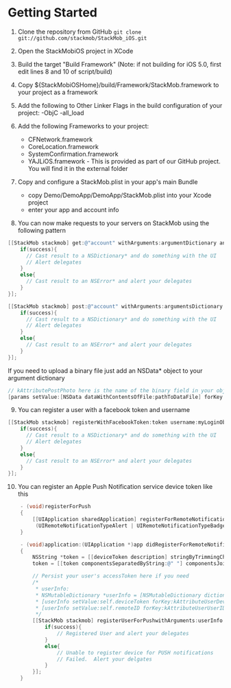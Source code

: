 # Getting Started
1. Clone the repository from GitHub
`git clone git://github.com/stackmob/StackMob_iOS.git`
2. Open the StackMobiOS project in XCode
3.  Build the target "Build Framework" (Note: if not building for iOS 5.0, first edit lines 8 and 10 of script/build)
4.  Copy $\{StackMobiOSHome\}/build/Framework/StackMob.framework to your project as a framework
5. Add the following to Other Linker Flags in the build configuration of your project: -ObjC -all_load
6.  Add the following Frameworks to your project:

    - CFNetwork.framework
    - CoreLocation.framework
    - SystemConfirmation.framework
    - YAJLiOS.framework - This is provided as part of our GitHub project. You will find it in the external folder

7. Copy and configure a StackMob.plist in your app's main Bundle

    - copy Demo/DemoApp/DemoApp/StackMob.plist into your Xcode project
    - enter your app and account info

8. You can now make requests to your servers on StackMob using the following pattern

```objective-c
[[StackMob stackmob] get:@"account" withArguments:argumentDictionary andCallback:^(BOOL success, id result){
    if(success){
      // Cast result to a NSDictionary* and do something with the UI
      // Alert delegates
    }
    else{
      // Cast result to an NSError* and alert your delegates
    }
}];
```
```objective-c
[[StackMob stackmob] post:@"account" withArguments:argumentsDictionary andCallback:^(BOOL success, id result){
    if(success){
      // Cast result to a NSDictionary* and do something with the UI
      // Alert delegates
    }
    else{
      // Cast result to an NSError* and alert your delegates
    }
}];
```
If you need to upload a binary file just add an NSData* object to your argument dictionary

```objective-c
// kAttributePostPhoto here is the name of the binary field in your object model
[params setValue:[NSData dataWithContentsOfFile:pathToDataFile] forKey:kAttributePostPhoto];
```
9. You can register a user with a facebook token and username

```objective-c
[[StackMob stackmob] registerWithFacebookToken:token username:myLoginObject.userName andCallback:^(BOOL success, id result){
    if(success){
      // Cast result to a NSDictionary* and do something with the UI
      // Alert delegates
    }
    else{
      // Cast result to an NSError* and alert your delegates
    }
}];
```
10. You can register an Apple Push Notification service device token like this

```objective-c
    - (void)registerForPush
    {
        [[UIApplication sharedApplication] registerForRemoteNotificationTypes: 
         (UIRemoteNotificationTypeAlert | UIRemoteNotificationTypeBadge | UIRemoteNotificationTypeSound)];
    }

    - (void)application:(UIApplication *)app didRegisterForRemoteNotificationsWithDeviceToken:(NSData *)deviceToken 
    {
        NSString *token = [[deviceToken description] stringByTrimmingCharactersInSet:[NSCharacterSet characterSetWithCharactersInString:@"<>"]];
        token = [[token componentsSeparatedByString:@" "] componentsJoinedByString:@""];

        // Persist your user's accessToken here if you need
        /*
         * userInfo: 
         * NSMutableDictionary *userInfo = [NSMutableDictionary dictionaryWithCapacity:2];
         * [userInfo setValue:self.deviceToken forKey:kAttributeUserDeviceToken];
         * [userInfo setValue:self.remoteID forKey:kAttributeUserUserID];
         */
        [[StackMob stackmob] registerUserForPushwithArguments:userInfo andCallback:^(BOOL success, id result){
            if(success){
                // Registered User and alert your delegates
            }
            else{
                // Unable to register device for PUSH notifications 
                // Failed.  Alert your delgates
            }
        }];
    }
```
